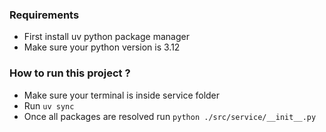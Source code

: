 ### Requirements
-   First install uv python package manager
-   Make sure your python version is 3.12

### How to run this project ?
-   Make sure your terminal is inside service folder
-   Run `uv sync`
-   Once all packages are resolved run `python ./src/service/__init__.py`